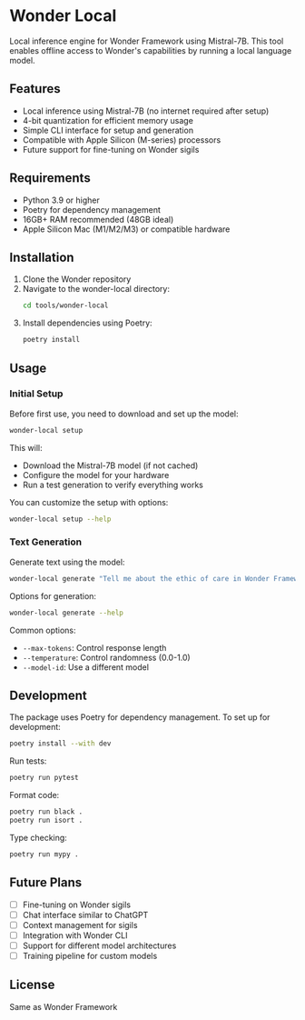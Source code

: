 # Wonder Local

Local inference engine for Wonder Framework using Mistral-7B. This tool enables offline access to Wonder's capabilities by running a local language model.

## Features

- Local inference using Mistral-7B (no internet required after setup)
- 4-bit quantization for efficient memory usage
- Simple CLI interface for setup and generation
- Compatible with Apple Silicon (M-series) processors
- Future support for fine-tuning on Wonder sigils

## Requirements

- Python 3.9 or higher
- Poetry for dependency management
- 16GB+ RAM recommended (48GB ideal)
- Apple Silicon Mac (M1/M2/M3) or compatible hardware

## Installation

1. Clone the Wonder repository
2. Navigate to the wonder-local directory:
   ```bash
   cd tools/wonder-local
   ```
3. Install dependencies using Poetry:
   ```bash
   poetry install
   ```

## Usage

### Initial Setup

Before first use, you need to download and set up the model:

```bash
wonder-local setup
```

This will:
- Download the Mistral-7B model (if not cached)
- Configure the model for your hardware
- Run a test generation to verify everything works

You can customize the setup with options:
```bash
wonder-local setup --help
```

### Text Generation

Generate text using the model:

```bash
wonder-local generate "Tell me about the ethic of care in Wonder Framework"
```

Options for generation:
```bash
wonder-local generate --help
```

Common options:
- `--max-tokens`: Control response length
- `--temperature`: Control randomness (0.0-1.0)
- `--model-id`: Use a different model

## Development

The package uses Poetry for dependency management. To set up for development:

```bash
poetry install --with dev
```

Run tests:
```bash
poetry run pytest
```

Format code:
```bash
poetry run black .
poetry run isort .
```

Type checking:
```bash
poetry run mypy .
```

## Future Plans

- [ ] Fine-tuning on Wonder sigils
- [ ] Chat interface similar to ChatGPT
- [ ] Context management for sigils
- [ ] Integration with Wonder CLI
- [ ] Support for different model architectures
- [ ] Training pipeline for custom models

## License

Same as Wonder Framework 